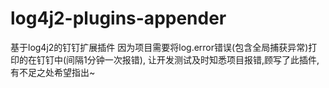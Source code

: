 # log4j2-plugins-appender
基于log4j2的钉钉扩展插件
因为项目需要将log.error错误(包含全局捕获异常)打印的在钉钉中(间隔1分钟一次报错),
让开发测试及时知悉项目报错,顾写了此插件,有不足之处希望指出~
